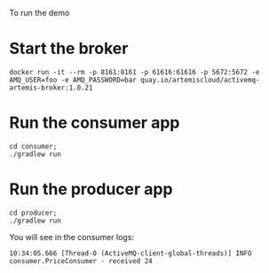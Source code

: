  To run the demo

# Start the broker

```
docker run -it --rm -p 8161:8161 -p 61616:61616 -p 5672:5672 -e AMQ_USER=foo -e AMQ_PASSWORD=bar quay.io/artemiscloud/activemq-artemis-broker:1.0.21
```

# Run the consumer app

```
cd consumer;
./gradlew run
```

# Run the producer app

```
cd producer;
./gradlew run
```

You will see in the consumer logs: 

```
10:34:05.666 [Thread-0 (ActiveMQ-client-global-threads)] INFO  consumer.PriceConsumer - received 24
```
